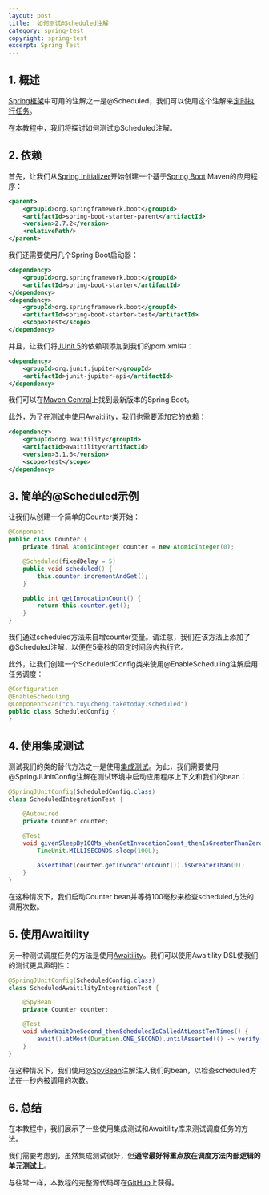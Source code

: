 ```yaml
---
layout: post
title:  如何测试@Scheduled注解
category: spring-test
copyright: spring-test
excerpt: Spring Test
---
```


## 1. 概述

[Spring框架](https://www.baeldung.com/spring-intro)中可用的注解之一是@Scheduled，我们可以使用这个注解来[定时执行任务](https://www.baeldung.com/spring-scheduled-tasks)。

在本教程中，我们将探讨如何测试@Scheduled注解。

## 2. 依赖

首先，让我们从[Spring Initializer](https://start.spring.io/)开始创建一个基于[Spring Boot](https://www.baeldung.com/spring-boot) Maven的应用程序：

```xml
<parent>
    <groupId>org.springframework.boot</groupId>
    <artifactId>spring-boot-starter-parent</artifactId>
    <version>2.7.2</version>
    <relativePath/>
</parent>
```

我们还需要使用几个Spring Boot启动器：

```xml
<dependency>
    <groupId>org.springframework.boot</groupId>
    <artifactId>spring-boot-starter</artifactId>
</dependency>
<dependency>
    <groupId>org.springframework.boot</groupId>
    <artifactId>spring-boot-starter-test</artifactId>
    <scope>test</scope>
</dependency>
```

并且，让我们将[JUnit 5](https://www.baeldung.com/junit-5)的依赖项添加到我们的pom.xml中：

```xml
<dependency>
    <groupId>org.junit.jupiter</groupId>
    <artifactId>junit-jupiter-api</artifactId>
</dependency>
```

我们可以在[Maven Central](https://central.sonatype.com/artifact/org.springframework.boot/spring-boot-starter-parent/3.0.4)上找到最新版本的Spring Boot。

此外，为了在测试中使用[Awaitility](https://central.sonatype.com/artifact/org.awaitility/awaitility/4.2.0)，我们也需要添加它的依赖：

```xml
<dependency>
    <groupId>org.awaitility</groupId>
    <artifactId>awaitility</artifactId>
    <version>3.1.6</version>
    <scope>test</scope>
</dependency>
```

## 3. 简单的@Scheduled示例

让我们从创建一个简单的Counter类开始：

```java
@Component
public class Counter {
    private final AtomicInteger counter = new AtomicInteger(0);

    @Scheduled(fixedDelay = 5)
    public void scheduled() {
        this.counter.incrementAndGet();
    }

    public int getInvocationCount() {
        return this.counter.get();
    }
}
```

我们通过scheduled方法来自增counter变量。请注意，我们在该方法上添加了@Scheduled注解，以便在5毫秒的固定时间段内执行它。

此外，让我们创建一个ScheduledConfig类来使用@EnableScheduling注解启用任务调度：

```java
@Configuration
@EnableScheduling
@ComponentScan("cn.tuyucheng.taketoday.scheduled")
public class ScheduledConfig {
}
```

## 4. 使用集成测试

测试我们的类的替代方法之一是使用[集成测试](https://www.baeldung.com/integration-testing-in-spring)。为此，我们需要使用@SpringJUnitConfig注解在测试环境中启动应用程序上下文和我们的bean：

```java
@SpringJUnitConfig(ScheduledConfig.class)
class ScheduledIntegrationTest {

    @Autowired
    private Counter counter;

    @Test
    void givenSleepBy100Ms_whenGetInvocationCount_thenIsGreaterThanZero() throws InterruptedException {
        TimeUnit.MILLISECONDS.sleep(100L);
        
        assertThat(counter.getInvocationCount()).isGreaterThan(0);
    }
}
```

在这种情况下，我们启动Counter bean并等待100毫秒来检查scheduled方法的调用次数。

## 5. 使用Awaitility

另一种测试调度任务的方法是使用[Awaitility](https://www.baeldung.com/awaitlity-testing)。我们可以使用Awaitility DSL使我们的测试更具声明性：

```java
@SpringJUnitConfig(ScheduledConfig.class)
class ScheduledAwaitilityIntegrationTest {

    @SpyBean
    private Counter counter;

    @Test
    void whenWaitOneSecond_thenScheduledIsCalledAtLeastTenTimes() {
        await().atMost(Duration.ONE_SECOND).untilAsserted(() -> verify(counter, atLeast(10)).scheduled());
    }
}
```

在这种情况下，我们使用[@SpyBean](https://docs.spring.io/spring-boot/docs/current/api/org/springframework/boot/test/mock/mockito/SpyBean.html)注解注入我们的bean，以检查scheduled方法在一秒内被调用的次数。

## 6. 总结

在本教程中，我们展示了一些使用集成测试和Awaitility库来测试调度任务的方法。

我们需要考虑到，虽然集成测试很好，但**通常最好将重点放在调度方法内部逻辑的单元测试上**。

与往常一样，本教程的完整源代码可在[GitHub](https://github.com/tuyucheng7/taketoday-tutorial4j/tree/master/software.test/spring-testing-1)上获得。